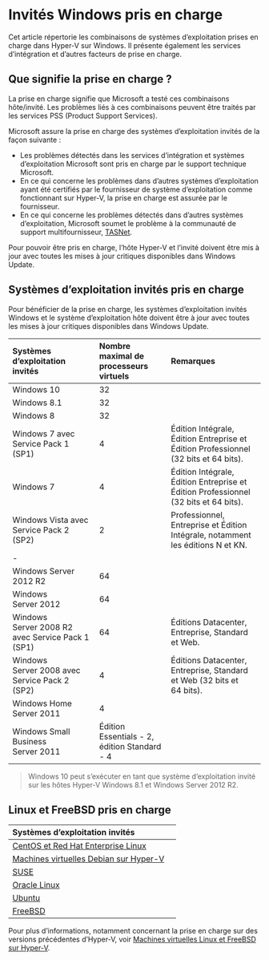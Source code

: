 # Invités Windows pris en charge

Cet article répertorie les combinaisons de systèmes d’exploitation prises en charge dans Hyper-V sur Windows. Il présente également les services d’intégration et d’autres facteurs de prise en charge.

## Que signifie la prise en charge ?

La prise en charge signifie que Microsoft a testé ces combinaisons hôte/invité. Les problèmes liés à ces combinaisons peuvent être traités par les services PSS (Product Support Services).

Microsoft assure la prise en charge des systèmes d’exploitation invités de la façon suivante :
* Les problèmes détectés dans les services d’intégration et systèmes d’exploitation Microsoft sont pris en charge par le support technique Microsoft.
* En ce qui concerne les problèmes dans d’autres systèmes d’exploitation ayant été certifiés par le fournisseur de système d’exploitation comme fonctionnant sur Hyper-V, la prise en charge est assurée par le fournisseur.
* En ce qui concerne les problèmes détectés dans d’autres systèmes d’exploitation, Microsoft soumet le problème à la communauté de support multifournisseur, [TASNet](http://www.tsanet.org/).

Pour pouvoir être pris en charge, l’hôte Hyper-V et l’invité doivent être mis à jour avec toutes les mises à jour critiques disponibles dans Windows Update.

## Systèmes d’exploitation invités pris en charge

Pour bénéficier de la prise en charge, les systèmes d’exploitation invités Windows et le système d’exploitation hôte doivent être à jour avec toutes les mises à jour critiques disponibles dans Windows Update.

| Systèmes d’exploitation invités| Nombre maximal de processeurs virtuels| Remarques|
|:-----|:-----|:-----|
| Windows 10| 32| |
| Windows 8.1| 32| |
| Windows 8| 32| |
| Windows 7 avec Service Pack 1 (SP1)| 4| Édition Intégrale, Édition Entreprise et Édition Professionnel (32 bits et 64 bits).|
| Windows 7| 4| Édition Intégrale, Édition Entreprise et Édition Professionnel (32 bits et 64 bits).|
| Windows Vista avec Service Pack 2 (SP2)| 2| Professionnel, Entreprise et Édition Intégrale, notamment les éditions N et KN.|
| -| | |
| Windows Server 2012 R2| 64| |
| Windows Server 2012| 64| |
| Windows Server 2008 R2 avec Service Pack 1 (SP1)| 64| Éditions Datacenter, Entreprise, Standard et Web.|
| Windows Server 2008 avec Service Pack 2 (SP2)| 4| Éditions Datacenter, Entreprise, Standard et Web (32 bits et 64 bits).|
| Windows Home Server 2011| 4| |
| Windows Small Business Server 2011| Édition Essentials - 2, édition Standard - 4| |

> Windows 10 peut s’exécuter en tant que système d’exploitation invité sur les hôtes Hyper-V Windows 8.1 et Windows Server 2012 R2.

## Linux et FreeBSD pris en charge

| Systèmes d’exploitation invités| |
|:-----|:------|
| [CentOS et Red Hat Enterprise Linux ](https://technet.microsoft.com/library/dn531026.aspx)| |
| [Machines virtuelles Debian sur Hyper-V](https://technet.microsoft.com/library/dn614985.aspx)| |
| [SUSE](https://technet.microsoft.com/en-us/library/dn531027.aspx)| |
| [Oracle Linux](https://technet.microsoft.com/en-us/library/dn609828.aspx)| |
| [Ubuntu](https://technet.microsoft.com/en-us/library/dn531029.aspx)| |
| [FreeBSD](https://technet.microsoft.com/library/dn848318.aspx)| |

Pour plus d’informations, notamment concernant la prise en charge sur des versions précédentes d’Hyper-V, voir [Machines virtuelles Linux et FreeBSD sur Hyper-V](https://technet.microsoft.com/library/dn531030.aspx).




